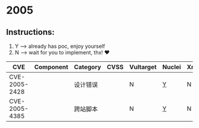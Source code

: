 # 2005

## Instructions:

1. Y --> already has poc, enjoy yourself
2. N --> wait for you to implement, thx! :heart:

| CVE | Component | Category | CVSS | Vultarget | Nuclei | Xray | pocsuite2 | pocsuite3 | goby | oneliner | others |
|-----|-----------|----------|------|-----------|--------|------|-----------|-----------|------|----------|-------|
| CVE-2005-2428 |  | 设计错误 |  | N | [Y](CVE-2005-2428/poc/nuclei/) | N | N | N | N | N | [Y](CVE-2005-2428/poc/others/) |
| CVE-2005-4385 |  | 跨站脚本 |  | N | [Y](CVE-2005-4385/poc/nuclei/) | N | N | N | N | N | [Y](CVE-2005-4385/poc/others/) |

